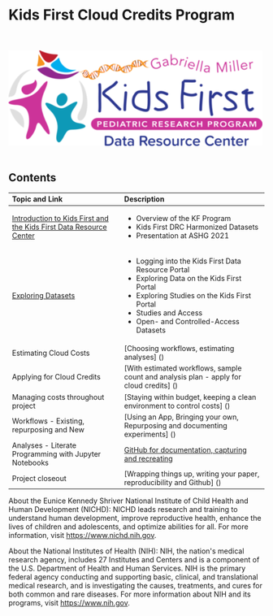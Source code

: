 # Kids First Cloud Credits Program

<br/><br/>
<img src="https://github.com/kids-first/kf-cloud-credits/blob/main/assets/kfdrc-logo-sm.png"  width="500" >
<br/><br/>

## Contents

| Topic and Link    | Description |
| :------------- | :--------------------------------------------------------------------------- |
| [Introduction to Kids First and the Kids First Data Resource Center](introduction.md) | <ul><li>Overview of the KF Program</li><li>Kids First DRC Harmonized Datasets</li><li>Presentation at ASHG 2021</li></ul>
| [Exploring Datasets](ExploringDatasets.md) | <ul><li>Logging into the Kids First Data Resource Portal</li><li>Exploring Data on the Kids First Portal</li><li>Exploring Studies on the Kids First Portal</li><li>Studies and Access</li><li>Open- and Controlled-Access Datasets</li></ul> |
| Estimating Cloud Costs | [Choosing workflows, estimating analyses] () |
| Applying for Cloud Credits | [With estimated workflows, sample count and analysis plan - apply for cloud credits] () |
| Managing costs throughout project | [Staying within budget, keeping a clean environment to control costs] () |
| Workflows - Existing, repurposing and New | [Using an App, Bringing your own, Repurposing and documenting experiments] ()|
| Analyses - Literate Programming with Jupyter Notebooks | [GitHub for documentation, capturing and recreating]() |
| Project closeout | [Wrapping things up, writing your paper, reproducibility and Github] () |

About the Eunice Kennedy Shriver National Institute of Child Health and Human Development (NICHD): NICHD leads research and training to understand human development, improve reproductive health, enhance the lives of children and adolescents, and optimize abilities for all. For more information, visit https://www.nichd.nih.gov.

About the National Institutes of Health (NIH): NIH, the nation's medical research agency, includes 27 Institutes and Centers and is a component of the U.S. Department of Health and Human Services. NIH is the primary federal agency conducting and supporting basic, clinical, and translational medical research, and is investigating the causes, treatments, and cures for both common and rare diseases. For more information about NIH and its programs, visit https://www.nih.gov.
